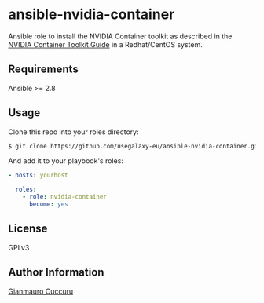 ansible-nvidia-container
=======

Ansible role to install the NVIDIA Container toolkit as described in the [NVIDIA Container Toolkit Guide](https://github.com/NVIDIA/nvidia-docker) in a Redhat/CentOS system.

Requirements
------------
Ansible >= 2.8



Usage
-----
Clone this repo into your roles directory:

```bash
$ git clone https://github.com/usegalaxy-eu/ansible-nvidia-container.git roles/nvidia-container
```

And add it to your playbook's roles:

```yaml
- hosts: yourhost

  roles:
    - role: nvidia-container
      become: yes
```
      
License
-------

GPLv3

Author Information
------------------

[Gianmauro Cuccuru](https://github.com/gmauro)
